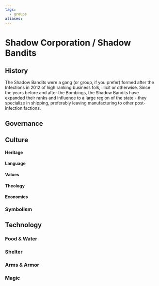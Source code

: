 ```yaml
---
tags:
  - groups
aliases:
---
```


# Shadow Corporation / Shadow Bandits
## History
The Shadow Bandits were a gang (or group, if you prefer) formed after the Infections in 2012 of high ranking business folk, illicit or otherwise. Since the years before and after the Bombings, the Shadow Bandits have expanded their ranks and influence to a large region of the state - they specialize in shipping, preferably leaving manufacturing to other post-infection factions.

## Governance
## Culture
#### Heritage
#### Language
#### Values
#### Theology
#### Economics
### Symbolism
## Technology
### Food & Water
### Shelter
### Arms & Armor
### Magic